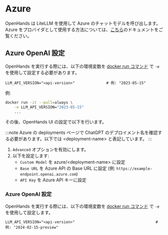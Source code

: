 # Azure

OpenHands は LiteLLM を使用して Azure のチャットモデルを呼び出します。Azure をプロバイダとして使用する方法については、[こちら](https://docs.litellm.ai/docs/providers/azure)のドキュメントをご覧ください。

## Azure OpenAI 設定

OpenHands を実行する際には、以下の環境変数を [docker run コマンド](../installation#running-openhands) で `-e` を使用して設定する必要があります。

```
LLM_API_VERSION="<api-version>"              # 例: "2023-05-15"
```

例:
```bash
docker run -it --pull=always \
    -e LLM_API_VERSION="2023-05-15"
    ...
```

その後、OpenHands UI の設定で以下を行います。

:::note
Azure の deployments ページで ChatGPT のデプロイメント名を確認する必要があります。以下では &lt;deployment-name&gt; と表記しています。
:::

1. `Advanced` オプションを有効にします。
2. 以下を設定します:
   - `Custom Model` を azure/&lt;deployment-name&gt; に設定
   - `Base URL` を Azure API の Base URL に設定 (例: `https://example-endpoint.openai.azure.com`)
   - `API Key` を Azure API キーに設定

### Azure OpenAI 設定

OpenHands を実行する際には、以下の環境変数を [docker run コマンド](../installation#running-openhands) で `-e` を使用して設定します。

```
LLM_API_VERSION="<api-version>"                                    # 例: "2024-02-15-preview"
```